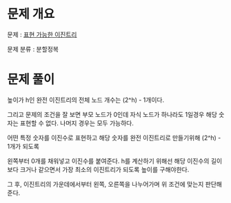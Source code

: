 # 문제 개요

문제 : [표현 가능한 이진트리](https://school.programmers.co.kr/learn/courses/30/lessons/150367)

문제 분류 : 분할정복

# 문제 풀이

높이가 h인 완전 이진트리의 전체 노드 개수는 (2^h) - 1개이다.

그리고 문제의 조건을 잘 보면 부모 노드가 0인데 자식 노드가 하나라도 1일경우 해당 숫자는 표현할 수 없다. 나머지 경우는 모두 가능하다.

어떤 특정 숫자를 이진수로 표현하고 해당 숫자를 완전 이진트리로 만들기위해 (2^h) - 1개가 되도록

왼쪽부터 0개를 채워넣고 이진수를 붙여준다. h를 계산하기 위해선 해당 이진수의 길이보다 크거나 같으면서 가장 최소의 이진트리가 되도록 높이를 구해야한다.

그 후, 이진트리의 가운데에서부터 왼쪽, 오른쪽을 나누어가며 위 조건에 맞는지 판단해준다.